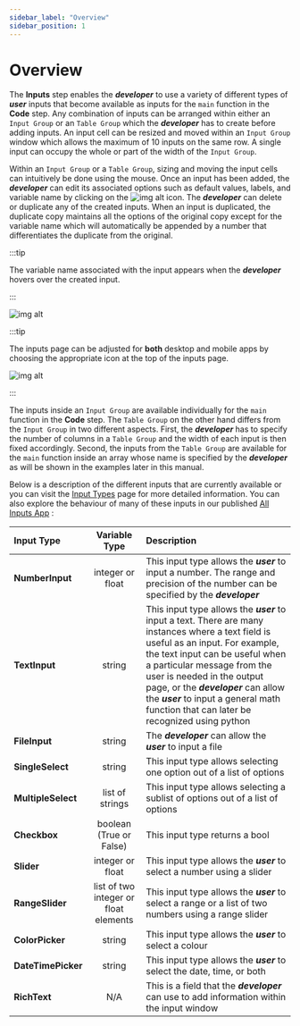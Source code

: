 ```yaml
---
sidebar_label: "Overview"
sidebar_position: 1
---
```


# Overview

The **Inputs** step enables the _**developer**_ to use a variety of different types of _**user**_ inputs that become available as inputs for the `main` function in the **Code** step. Any combination of inputs can be arranged within either an `Input Group` or an `Table Group` which the _**developer**_ has to create before adding inputs. An input cell can be resized and moved within an `Input Group` window which allows the maximum of 10 inputs on the same row. A single input can occupy the whole or part of the width of the `Input Group`.

Within an `Input Group` or a `Table Group`, sizing and moving the input cells can intuitively be done using the mouse. Once an input has been added, the _**developer**_ can edit its associated options such as default values, labels, and variable name by clicking on the ![img alt](/docs/getting-started/edit_btn.png) icon. The _**developer**_ can delete or duplicate any of the created inputs. When an input is duplicated, the duplicate copy maintains all the options of the original copy except for the variable name which will automatically be appended by a number that differentiates the duplicate from the original.

:::tip

The variable name associated with the input appears when the _**developer**_ hovers over the created input.

:::

<div style={{textAlign: 'center'}}>

![img alt](/docs/getting-started/inputslayout.png)

</div>

:::tip

The inputs page can be adjusted for **both** desktop and mobile apps by choosing the appropriate icon at the top of the inputs page.

<div style={{textAlign: 'center'}}>

![img alt](/docs/getting-started/mobile.png)

</div>

:::

The inputs inside an `Input Group` are available individually for the `main` function in the **Code** step. The `Table Group` on the other hand differs from the `Input Group` in two different aspects. First, the _**developer**_ has to specify the number of columns in a `Table Group` and the width of each input is then fixed accordingly. Second, the inputs from the `Table Group` are available for the `main` function inside an array whose name is specified by the _**developer**_ as will be shown in the examples later in this manual.

Below is a description of the different inputs that are currently available or you can visit the [Input Types](Input-Types) page for more detailed information. You can also explore the behaviour of many of these inputs in our published [All Inputs App](https://mecsimcalc.com/app/0325014/all_inputs) :

| Input Type         |             Variable Type             | Description                                                                                                                                                                                                                                                                                                                                                          |
| :----------------- | :-----------------------------------: | :------------------------------------------------------------------------------------------------------------------------------------------------------------------------------------------------------------------------------------------------------------------------------------------------------------------------------------------------------------------- |
| **NumberInput**    |           integer or float            | This input type allows the _**user**_ to input a number. The range and precision of the number can be specified by the _**developer**_                                                                                                                                                                                                                               |
| **TextInput**      |                string                 | This input type allows the _**user**_ to input a text. There are many instances where a text field is useful as an input. For example, the text input can be useful when a particular message from the user is needed in the output page, or the _**developer**_ can allow the _**user**_ to input a general math function that can later be recognized using python |
| **FileInput**      |                string                 | The _**developer**_ can allow the _**user**_ to input a file                                                                                                                                                                                                                                                                                                         |
| **SingleSelect**   |                string                 | This input type allows selecting one option out of a list of options                                                                                                                                                                                                                                                                                                 |
| **MultipleSelect** |            list of strings            | This input type allows selecting a sublist of options out of a list of options                                                                                                                                                                                                                                                                                       |
| **Checkbox**       |        boolean (True or False)        | This input type returns a bool                                                                                                                                                                                                                                                                                                                                       |
| **Slider**         |           integer or float            | This input type allows the _**user**_ to select a number using a slider                                                                                                                                                                                                                                                                                              |
| **RangeSlider**    | list of two integer or float elements | This input type allows the _**user**_ to select a range or a list of two numbers using a range slider                                                                                                                                                                                                                                                                |
| **ColorPicker**    |                string                 | This input type allows the _**user**_ to select a colour                                                                                                                                                                                                                                                                                                             |
| **DateTimePicker** |                string                 | This input type allows the _**user**_ to select the date, time, or both                                                                                                                                                                                                                                                                                              |
| **RichText**       |                  N/A                  | This is a field that the _**developer**_ can use to add information within the input window                                                                                                                                                                                                                                                                          |
